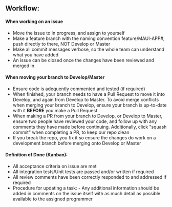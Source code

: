 ## Workflow:
#### When working on an issue
- Move the issue to in progress, and assign to yourself
- Make a feature branch with the naming convention feature/MAUI-APP#<your issue number>, push directly to there, NOT Develop or Master
- Make all commit messages verbose, so the whole team can understand what you have added
- An issue can be closed once the changes have been reviewed and merged in

#### When moving your branch to Develop/Master
- Ensure code is adequently commented and tested (if required)
- When finished, your branch needs to have a Pull Request to move it into Develop, and again from Develop to Master. To avoid merge conflicts when merging your branch to Develop, ensure your branch is up-to-date with it <b>BEFORE</b> you make a Pull Request
- When making a PR from your branch to Develop, or Develop to Master, ensure two people have reviewed your code, and follow up with any comments they have made before continuing. Additionally, click "squash commit" when completing a PR, to keep our repo clean 
- If you break the repo, you fix it so ensure the changes do work on a development branch before merging onto Develop or Master

#### Definition of Done (Kanban):
- All acceptance criteria on issue are met
- All integration tests/Unit tests are passed and/or written if required
- All review comments have been correctly responded to and addressed if required
- Procedure for updating a task: - Any additional information should be added in comments on the issue itself with as much detail as possible available to the assigned programmer